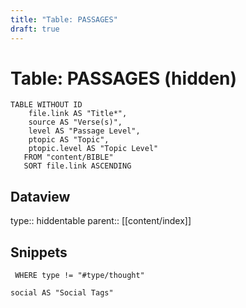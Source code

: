 ```yaml
---
title: "Table: PASSAGES"
draft: true
---
```

# Table: PASSAGES (hidden)
```dataview
TABLE WITHOUT ID
	file.link AS "Title*",
	source AS "Verse(s)",
	level AS "Passage Level",
	ptopic AS "Topic",
	ptopic.level AS "Topic Level"
   FROM "content/BIBLE"
   SORT file.link ASCENDING
```


## Dataview
type:: hiddentable
parent:: [[content/index]]

## Snippets

```dataview
 WHERE type != "#type/thought"

social AS "Social Tags"
```